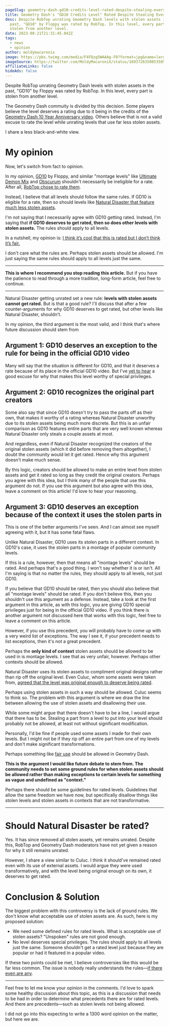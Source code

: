 ```yaml
---
pageSlug: geometry-dash-gd10-credits-level-rated-despite-stealing-every-part
title: Geometry Dash's "GD10 Credits Level" Rated Despite Stealing Every Part
desc: Despite RobTop unrating Geometry Dash levels with stolen assets in the
  past, "GD10" by Floppy was rated by RobTop. In this level, every part is
  stolen from another level.
date: 2023-08-21T21:31:45.042Z
tags:
  - news
  - opinion
author: moldymacaronix
image: https://pbs.twimg.com/media/F4FQzg5WAAAg-F0?format=jpg&name=large
imageSource: https://twitter.com/MoldyMacaroniX/status/1693726350853505219
affiliateLinks: false
hideAds: false
---
```

Despite RobTop unrating Geometry Dash levels with stolen assets in the past, "GD10" by Floppy was rated by RobTop. In this level, every part is stolen from another level.

The Geometry Dash commuity is divided by this decision. Some players believe the level deserves a rating due to it being in the credits of the [Geometry Dash 10 Year Anniversary video](/posts/will-geometry-dash-2-2-come-out-on-the-games-10-year-anniversary/). Others believe that is not a valid excuse to rate the level while unrating levels that use far less stolen assets.

I share a less black-and-white view.

# My opinion

Now, let's switch from fact to opinion.

In my opinion, [GD10](https://gdbrowser.com/93618912) by Floppy, and similar "montage levels" like [Ultimate Demon Mix](https://gdbrowser.com/10229235) and [Obscurum](https://gdbrowser.com/16156623) shouldn't necessarily be ineligible for a rate. After all, [RobTop chose to rate them](/posts/rate-standards/).

Instead, I believe that all levels should follow the same rules. If GD10 is eligible for a rate, then so should levels like [Natural Disaster that feature much less stolen assets](/posts/geometry-dash-extreme-demon-natural-disaster-unrated-following-accusations/).

I'm not saying that I necessarily agree with GD10 getting rated. Instead, I'm saying that **if GD10 deserves to get rated, then so does other levels with stolen assets.** The rules should apply to all levels.

In a nutshell, my opinion is: [I think it’s cool that this is rated but I don’t think it’s fair.](https://twitter.com/MoldyMacaroniX/status/1693732585501819348)

I don't care what the rules are. Perhaps stolen assets should be allowed. I'm just saying the same rules should apply to all levels just the same.

---

**This is where I recommend you stop reading this article.** But if you have the patience to read through a more tradition, long-form article, feel free to continue.

---

Natural Disaster getting unrated set a new rule: **levels with stolen assets cannot get rated.** But is that a good rule? I'll discuss that after a few counter-arguments for why GD10 deserves to get rated, but other levels like Natural Disaster, shouldn't.

In my opinion, the third argument is the most valid, and I think that's where future discussion should stem from

## Argument 1: GD10 deserves an exception to the rule for being in the official GD10 video

Many will say that the situation is different for GD10, and that it deserves a rate because of its place in the official GD10 video. But I've [yet to hear](https://twitter.com/ashes2207/status/1693737941569605977) a good excuse for why that makes this level worthy of special privileges.

## Argument 2: GD10 recognizes the original part creators

Some also say that since GD10 doesn't try to pass the parts off as their own, that makes it worthy of a rating whereas Natural Disaster unworthy due to its stolen assets being much more discrete. But this is an unfair comparison as GD10 features entire parts that are very well known whereas Natural Disaster only steals a couple assets at most.

And regardless, even if Natural Disaster recognized the creators of the original stolen assets (which it did before removing them altogether), I doubt the community would let it get rated. Hence why this argument doesn't make much sense.

By this logic, creators should be allowed to make an entire level from stolen assets and get it rated so long as they credit the original creators. Perhaps you agree with this idea, but I think many of the people that use this argument do not. If you use this argument but also agree with this idea, leave a comment on this article! I'd love to hear your reasoning.

## Argument 3: GD10 deserves an exception because of the context it uses the stolen parts in

This is one of the better arguments I've seen. And I can almost see myself agreeing with it, but it has some fatal flaws.

Unlike Natural Disaster, GD10 uses its stolen parts in a different context. In GD10's case, it uses the stolen parts in a montage of popular community levels.

If this is a rule, however, then that means all "montage levels" should be rated. And perhaps that's a good thing. I won't say whether it is or isn't. All I'm saying is that no matter the rules, they should apply to all levels, not just GD10.

If you believe that GD10 should be rated, then you should also believe that all "montage levels" should be rated. If you don't believe this, then you shouldn't use this argument as a defense. Instead, take a look at the first argument in this article, as with this logic, you are giving GD10 special privileges just for being in the official GD10 video. If you think there is another argument not discussed here that works with this logic, feel free to leave a comment on this article.

However, if you use this precedent, you will probably have to come up with a very weird list of exceptions. The way I see it, if your precedent needs to list exceptions, then it's not a great precedent.

Perhaps the **only kind of context** stolen assets should be allowed to be used in is montage levels. I see that as very unfair, however. Perhaps other contexts should be allowed.

Natural Disaster uses its stolen assets to compliment original designs rather than rip off the original level. Even Culuc, whom some assets were taken from, [agreed that the level was original enough to deserve being rated](https://twitter.com/ytCuLuC/status/1589425322940059650).

Perhaps using stolen assets in such a way should be allowed. Culuc seems to think so. The problem with this argument is where we draw the line between allowing the use of stolen assets and disallowing their use.

While some might argue that there doesn't have to be a line, I would argue that there has to be. Stealing a part from a level to put into your level should probably not be allowed, at least not without significant modification.

Personally, I'd be fine if people used some assets I made for their own levels. But I might not be if they rip off an entire part from one of my levels and don't make significant transformations.

Perhaps something like [fair use](https://en.wikipedia.org/wiki/Fair_use) should be allowed in Geometry Dash.

**This is the argument I would like future debate to stem from. The community needs to set some ground rules for when stolen assets should be allowed rather than making exceptions to certain levels for something as vague and undefined as "context."**

Perhaps there should be some guidelines for rated levels. Guidelines that allow the same freedom we have now, but specifically disallow things like stolen levels and stolen assets in contexts that are not transformative.

---

# Should Natural Disaster be rated?

Yes. It has since removed all stolen assets, yet remains unrated. Despite this, RobTop and Geometry Dash moderators have not yet given a reason for why it still remains unrated.

However, I share a view similar to Culuc. I think it should've remained rated even with its use of external assets. I would argue they were used transformatively, and with the level being original enough on its own, it deserves to get rated.

# Conclusion & Solution

The biggest problem with this controversy is the lack of ground rules. We don't know what acceptable use of stolen assets are. As such, here is my proposed solution:

- We need some defined rules for rated levels. What is acceptable use of stolen assets? "Unspoken" rules are not good enough.
- No level deserves special privileges. The rules should apply to all levels just the same. Someone shouldn't get a rated level just because they are popular or had it featured in a popular video.

If these two points could be met, I believe controversies like this would be far less common. The issue is nobody really understands the rules—[if there even are any](#argument-1%3A-gd10-deserves-an-exception-to-the-rule-for-being-in-the-official-gd10-video).

---

Feel free to let me know your opinion in the comments. I'd love to spark some healthy discussion about this topic, as this is a discussion that needs to be had in order to determine what precedents there are for rated levels. And there are precedents—such as stolen levels not being allowed.

I did not go into this expecting to write a 1300 word opinion on the matter, but here we are.